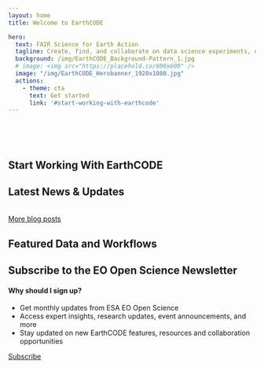 ```yaml
---
layout: home
title: Welcome to EarthCODE

hero:
  text: FAIR Science for Earth Action
  tagline: Create, find, and collaborate on data science experiments, unlocking the full potential of Earth Observation for the benefit of society - from research to policy
  background: /img/EarthCODE_Background-Pattern_1.jpg
  # image: <img src="https://placehold.co/800x600" />
  image: "/img/EarthCODE_Herobanner_1920x1080.jpg"
  actions:
    - theme: cta
      text: Get started
      link: '#start-working-with-earthcode'
---
```


<section class="white" style="padding-top: 3rem">

## Start Working With EarthCODE 

<esa-cards>
  <esa-card
    title="Publish your experiment"
    description="Upload data, workflows, and results. Make them reproducible and citable."
    link="https://esa-earthcode.github.io/examples/index-2/"
    action="Start now"
  ></esa-card>
  <esa-card
    title="Discover & reuse research"
    description="Search and filter through published science assets. Use in local or cloud environments."
    link="https://opensciencedata.esa.int/catalog"
    action="Start now"
  ></esa-card>
  <esa-card
    title="Run workflows on integrated platforms"
    description="Seamless access to EO platforms like EDC, Pangeo, DeepESDL or OpenEO. No setup needed."
    link="/computational-research"
    action="Start now"
  ></esa-card>
  <esa-card
    title="Store data & code in the ESA Repository"
    description="Long-term, FAIR-compliant storage for your science assets."
    link="https://esa-earthcode.github.io/documentation/Technical%20Documentation/ESA%20Project%20Results%20Repository/"
    action="Start now"
  ></esa-card>
  <esa-card
    title="Visualize your results"
    description="Built-in tools and dashboards to plot, compare, and share geospatial outputs."
    link="/visualisation-tools"
    action="Start now"
  ></esa-card>
  <esa-card
    title="Collaborate via the Forum"
    description="Join discussions, ask questions, and exchange best practices."
    link="https://discourse-earthcode.eox.at/"
    action="Start now"
  ></esa-card>
</esa-cards>

</section>
<section class="blue">

## Latest News & Updates

<BlogGallery
  max-posts="3"
/>
<br />
<a class="VPButton cta" href="/blog">More blog posts</a>

</section>
<section class="white">

## Featured Data and Workflows

<esa-cards>
  <esa-card
    title="Dataset 1"
    description="Dataset + Python workflow + results <br /><br /><img src='https://placehold.co/100x100' />"
    link="/"
    action="Run this on Pangeo"
  ></esa-card>
  <esa-card
    title="Workflow 1"
    description="Reusable Workflow <br /><br /><img src='https://placehold.co/100x50' />"
    link="/"
    action="Explore & modify on openEO"
  ></esa-card>
  <esa-card
    title="Experiment 1"
    description="Available on EarthCODE repository"
    link="/"
    action="Reuse this experiment on DeepESDL"
  ></esa-card>
    <esa-card
    title="Visualisation 1"
    description="Interactive visualization built with EarthCODE tools <br /><br /><img src='https://placehold.co/200x100' />"
    link="/"
    action="Try visualization with the xcube viewer"
  ></esa-card>
</esa-cards>

</section>
<section class="blue">
  <div class="two-column">

  ## Subscribe to the EO Open Science Newsletter
  <div>

  #### Why should I sign up?

  - Get monthly updates from ESA EO Open Science
  - Access expert insights, research updates, event announcements, and more
  - Stay updated on new EarthCODE features, resources and collaboration opportunities

  <a class="VPButton cta no-icon" href="https://esacontact.esa.int/ESA_EO_OpenScience_Subscribe" target="_blank">Subscribe</a>
  </div>
  </div>
</section>

<ClientOnly>
  <esa-gateway
    .items="[
      {
        title: 'ESA Vision',
        links: [
          {
            name: 'EO Science Strategy',
            href: 'https://doi.org/10.5281/zenodo.13819557',
          },
        ],
      },
      {
        title: 'ESA EO Programme',
        links: [
          {
            name: 'Observing the Earth',
            href: 'https://www.esa.int/Applications/Observing_the_Earth',
          },
          {
            name: 'Science for Society',
            href: 'https://eo4society.esa.int',
          },
        ],
      },
      {
        title: 'Research at ESA',
        links: [
          {
            name: 'Earth System Science Hub',
            href: 'https://sciencehub.esa.int',
          },
        ],
      },
      {
        title: 'Opportunities',
        links: [
          {
            name: 'Network of Resources',
            href: 'https://nor-discover.org',
          },
        ],
      },
    ]"
  ></esa-gateway>
</ClientOnly>
